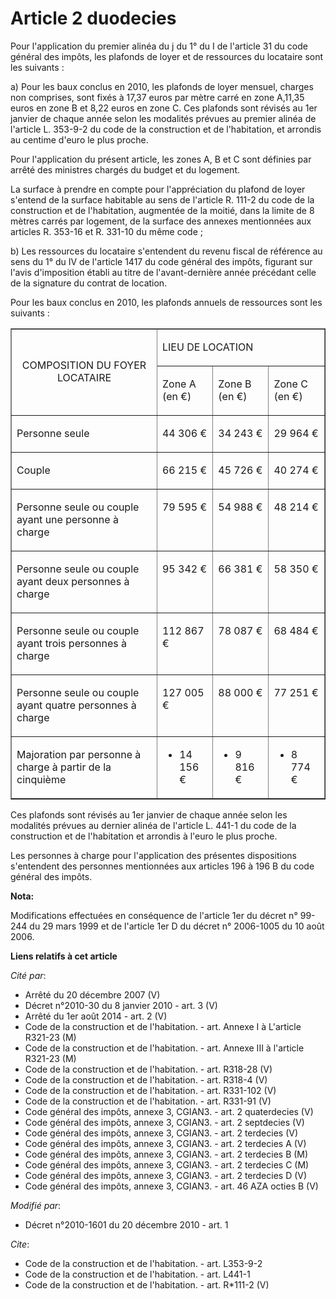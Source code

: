 # Article 2 duodecies

Pour l'application du premier alinéa du j du 1° du I de l'article 31 du code général des impôts, les plafonds de loyer et de
ressources du locataire sont les suivants : 

a) Pour les baux conclus en 2010, les plafonds de loyer mensuel, charges non comprises, sont fixés à 17,37 euros par mètre
carré en zone A,11,35 euros en zone B et 8,22 euros en zone C. Ces plafonds sont révisés au 1er janvier de chaque année selon
les modalités prévues au premier alinéa de l'article L. 353-9-2 du code de la construction et de l'habitation, et arrondis au
centime d'euro le plus proche. 

Pour l'application du présent article, les zones A, B et C sont définies par arrêté des ministres chargés du budget et du
logement. 

La surface à prendre en compte pour l'appréciation du plafond de loyer s'entend de la surface habitable au sens de l'article
R. 111-2 du code de la construction et de l'habitation, augmentée de la moitié, dans la limite de 8 mètres carrés par
logement, de la surface des annexes mentionnées aux articles R. 353-16 et R. 331-10 du même code ; 

b) Les ressources du locataire s'entendent du revenu fiscal de référence au sens du 1° du IV de l'article 1417 du code
général des impôts, figurant sur l'avis d'imposition établi au titre de l'avant-dernière année précédant celle de la
signature du contrat de location. 

Pour les baux conclus en 2010, les plafonds annuels de ressources sont les suivants : 

<table align="center" width="750" border="1">
  <tbody>
    <tr>
      <td align="center" valign="middle" rowspan="2">

COMPOSITION DU FOYER LOCATAIRE

</td>
      <td align="left" valign="top" colspan="3">

LIEU DE LOCATION 

</td>
    </tr>
    <tr>
      <td valign="top" align="left">

Zone A (en €)

</td>
      <td align="left" valign="top">

Zone B (en €) 

</td>
      <td valign="top" align="left">

Zone C (en €) 

</td>
    </tr>
    <tr>
      <td valign="top" align="left">

Personne seule

</td>
      <td align="left" valign="top">

44 306 € 

</td>
      <td align="left" valign="top">

34 243 € 

</td>
      <td align="left" valign="top">

29 964 € 

</td>
    </tr>
    <tr>
      <td valign="top" align="left">

Couple 

</td>
      <td valign="top" align="left">

66 215 € 

</td>
      <td align="left" valign="top">

45 726 € 

</td>
      <td align="left" valign="top">

40 274 € 

</td>
    </tr>
    <tr>
      <td valign="top" align="left">

Personne seule ou couple ayant une personne à charge 

</td>
      <td valign="top" align="left">

79 595 € 

</td>
      <td align="left" valign="top">

54 988 € 

</td>
      <td valign="top" align="left">

48 214 € 

</td>
    </tr>
    <tr>
      <td valign="top" align="left">

Personne seule ou couple ayant deux personnes à charge 

</td>
      <td align="left" valign="top">

95 342 € 

</td>
      <td align="left" valign="top">

66 381 € 

</td>
      <td align="left" valign="top">

58 350 € 

</td>
    </tr>
    <tr>
      <td align="left" valign="top">

Personne seule ou couple ayant trois personnes à charge 

</td>
      <td valign="top" align="left">

112 867 € 

</td>
      <td align="left" valign="top">

78 087 € 

</td>
      <td align="left" valign="top">

68 484 € 

</td>
    </tr>
    <tr>
      <td valign="top" align="left">

Personne seule ou couple ayant quatre personnes à charge 

</td>
      <td valign="top" align="left">

127 005 € 

</td>
      <td align="left" valign="top">

88 000 € 

</td>
      <td valign="top" align="left">

77 251 € 

</td>
    </tr>
    <tr>
      <td align="left" valign="top">

Majoration par personne à charge à partir de la cinquième 

</td>
      <td align="left" valign="top">

+ 14 156 € 

</td>
      <td align="left" valign="top">

+ 9 816 € 

</td>
      <td align="left" valign="top">

+ 8 774 € 

</td>
    </tr>
  </tbody>
</table>

Ces plafonds sont révisés au 1er janvier de chaque année selon les modalités prévues au dernier alinéa de l'article L. 441-1
du code de la construction et de l'habitation et arrondis à l'euro le plus proche. 

Les personnes à charge pour l'application des présentes dispositions s'entendent des personnes mentionnées aux articles 196 à
196 B du code général des impôts.

**Nota:**

Modifications effectuées en conséquence de l'article 1er du décret n° 99-244 du 29 mars 1999 et de l'article 1er D du décret
n° 2006-1005 du 10 août 2006.

**Liens relatifs à cet article**

_Cité par_:

  - Arrêté du 20 décembre 2007 (V)
  - Décret n°2010-30 du 8 janvier 2010 - art. 3 (V)
  - Arrêté du 1er août 2014 - art. 2 (V)
  - Code de la construction et de l'habitation. - art. Annexe I à L'article R321-23 (M)
  - Code de la construction et de l'habitation. - art. Annexe III à l'article R321-23 (M)
  - Code de la construction et de l'habitation. - art. R318-28 (V)
  - Code de la construction et de l'habitation. - art. R318-4 (V)
  - Code de la construction et de l'habitation. - art. R331-102 (V)
  - Code de la construction et de l'habitation. - art. R331-91 (V)
  - Code général des impôts, annexe 3, CGIAN3. - art. 2 quaterdecies (V)
  - Code général des impôts, annexe 3, CGIAN3. - art. 2 septdecies (V)
  - Code général des impôts, annexe 3, CGIAN3. - art. 2 terdecies (V)
  - Code général des impôts, annexe 3, CGIAN3. - art. 2 terdecies A (V)
  - Code général des impôts, annexe 3, CGIAN3. - art. 2 terdecies B (M)
  - Code général des impôts, annexe 3, CGIAN3. - art. 2 terdecies C (M)
  - Code général des impôts, annexe 3, CGIAN3. - art. 2 terdecies D (V)
  - Code général des impôts, annexe 3, CGIAN3. - art. 46 AZA octies B (V)

_Modifié par_:

  - Décret n°2010-1601 du 20 décembre 2010 - art. 1

_Cite_:

  - Code de la construction et de l'habitation. - art. L353-9-2
  - Code de la construction et de l'habitation. - art. L441-1
  - Code de la construction et de l'habitation. - art. R*111-2 (V)
